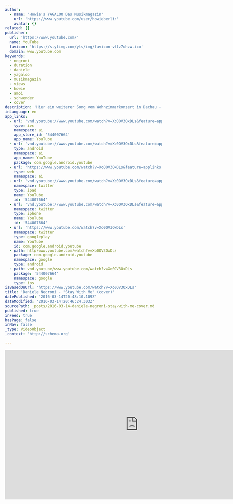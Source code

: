 ```yaml
---
author:
  - name: "Howie's YAGALOO Das Musikmagazin"
    url: 'https://www.youtube.com/user/howieberlin'
    avatar: {}
related: []
publisher:
  url: 'https://www.youtube.com/'
  name: YouTube
  favicon: 'https://s.ytimg.com/yts/img/favicon-vflz7uhzw.ico'
  domain: www.youtube.com
keywords:
  - negroni
  - duration
  - daniele
  - yagaloo
  - musikmagazin
  - views
  - howie
  - amoi
  - schwender
  - cover
description: 'Hier ein weiterer Song vom Wohnzimmerkonzert in Dachau - Daniele Negroni mit dem Cover von "Stay With Me".'
inLanguage: en
app_links:
  - url: 'vnd.youtube://www.youtube.com/watch?v=Xo0OV3OxDLs&feature=applinks'
    type: ios
    namespace: ai
    app_store_id: '544007664'
    app_name: YouTube
  - url: 'vnd.youtube://www.youtube.com/watch?v=Xo0OV3OxDLs&feature=applinks'
    type: android
    namespace: ai
    app_name: YouTube
    package: com.google.android.youtube
  - url: 'https://www.youtube.com/watch?v=Xo0OV3OxDLs&feature=applinks'
    type: web
    namespace: ai
  - url: 'vnd.youtube://www.youtube.com/watch?v=Xo0OV3OxDLs&feature=applinks'
    namespace: twitter
    type: ipad
    name: YouTube
    id: '544007664'
  - url: 'vnd.youtube://www.youtube.com/watch?v=Xo0OV3OxDLs&feature=applinks'
    namespace: twitter
    type: iphone
    name: YouTube
    id: '544007664'
  - url: 'https://www.youtube.com/watch?v=Xo0OV3OxDLs'
    namespace: twitter
    type: googleplay
    name: YouTube
    id: com.google.android.youtube
  - path: http/www.youtube.com/watch?v=Xo0OV3OxDLs
    package: com.google.android.youtube
    namespace: google
    type: android
  - path: vnd.youtube/www.youtube.com/watch?v=Xo0OV3OxDLs
    package: '544007664'
    namespace: google
    type: ios
isBasedOnUrl: 'https://www.youtube.com/watch?v=Xo0OV3OxDLs'
title: 'Daniele Negroni - "Stay With Me" (cover)'
datePublished: '2016-03-14T20:48:10.109Z'
dateModified: '2016-03-14T20:46:24.303Z'
sourcePath: _posts/2016-03-14-daniele-negroni-stay-with-me-cover.md
published: true
inFeed: true
hasPage: false
inNav: false
_type: VideoObject
_context: 'http://schema.org'

---
```

<iframe src="https://cdn.embedly.com/widgets/media.html?src=https%3A%2F%2Fwww.youtube.com%2Fembed%2FXo0OV3OxDLs%3Ffeature%3Doembed&amp;url=https%3A%2F%2Fwww.youtube.com%2Fwatch%3Fv%3DXo0OV3OxDLs&amp;image=https%3A%2F%2Fi.ytimg.com%2Fvi%2FXo0OV3OxDLs%2Fhqdefault.jpg&amp;key=b7d04c9b404c499eba89ee7072e1c4f7&amp;type=text%2Fhtml&amp;schema=youtube" width="854" height="480" scrolling="no" frameborder="0" allowfullscreen="allowfullscreen" style=""></iframe>